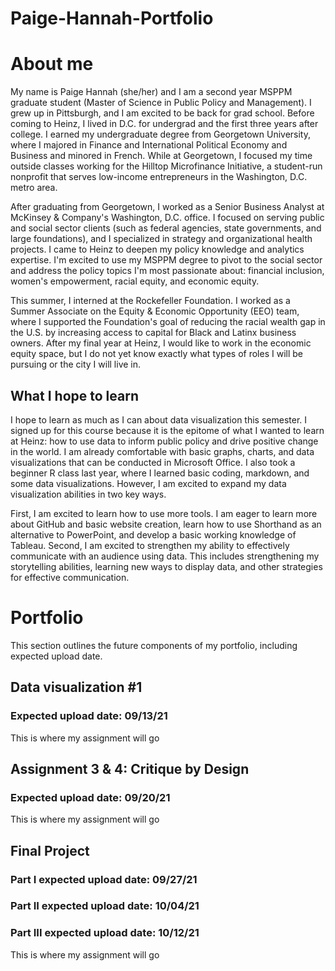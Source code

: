 # Paige-Hannah-Portfolio

# About me
My name is Paige Hannah (she/her) and I am a second year MSPPM graduate student (Master of Science in Public Policy and Management). I grew up in Pittsburgh, and I am excited to be back for grad school. Before coming to Heinz, I lived in D.C. for undergrad and the first three years after college. I earned my undergraduate degree from Georgetown University, where I majored in Finance and International Political Economy and Business and minored in French. While at Georgetown, I focused my time outside classes working for the Hilltop Microfinance Initiative, a student-run nonprofit that serves low-income entrepreneurs in the Washington, D.C. metro area.

After graduating from Georgetown, I worked as a Senior Business Analyst at McKinsey & Company's Washington, D.C. office. I focused on serving public and social sector clients (such as federal agencies, state governments, and large foundations), and I specialized in strategy and organizational health projects. I came to Heinz to deepen my policy knowledge and analytics expertise. I'm excited to use my MSPPM degree to pivot to the social sector and address the policy topics I'm most passionate about: financial inclusion, women's empowerment, racial equity, and economic equity.

This summer, I interned at the Rockefeller Foundation. I worked as a Summer Associate on the Equity & Economic Opportunity (EEO) team, where I supported the Foundation's goal of reducing the racial wealth gap in the U.S. by increasing access to capital for Black and Latinx business owners. After my final year at Heinz, I would like to work in the economic equity space, but I do not yet know exactly what types of roles I will be pursuing or the city I will live in.

## What I hope to learn
I hope to learn as much as I can about data visualization this semester. I signed up for this course because it is the epitome of what I wanted to learn at Heinz: how to use data to inform public policy and drive positive change in the world. I am already comfortable with basic graphs, charts, and data visualizations that can be conducted in Microsoft Office. I also took a beginner R class last year, where I learned basic coding, markdown, and some data visualizations. However, I am excited to expand my data visualization abilities in two key ways.

First, I am excited to learn how to use more tools. I am eager to learn more about GitHub and basic website creation, learn how to use Shorthand as an alternative to PowerPoint, and develop a basic working knowledge of Tableau. Second, I am excited to strengthen my ability to effectively communicate with an audience using data. This includes strengthening my storytelling abilities, learning new ways to display data, and other strategies for effective communication.

# Portfolio
This section outlines the future components of my portfolio, including expected upload date.

## Data visualization #1
### Expected upload date: 09/13/21

This is where my assignment will go

## Assignment 3 & 4: Critique by Design
### Expected upload date: 09/20/21

This is where my assignment will go

## Final Project
### Part I expected upload date: 09/27/21
### Part II expected upload date: 10/04/21
### Part III expected upload date: 10/12/21

This is where my assignment will go
